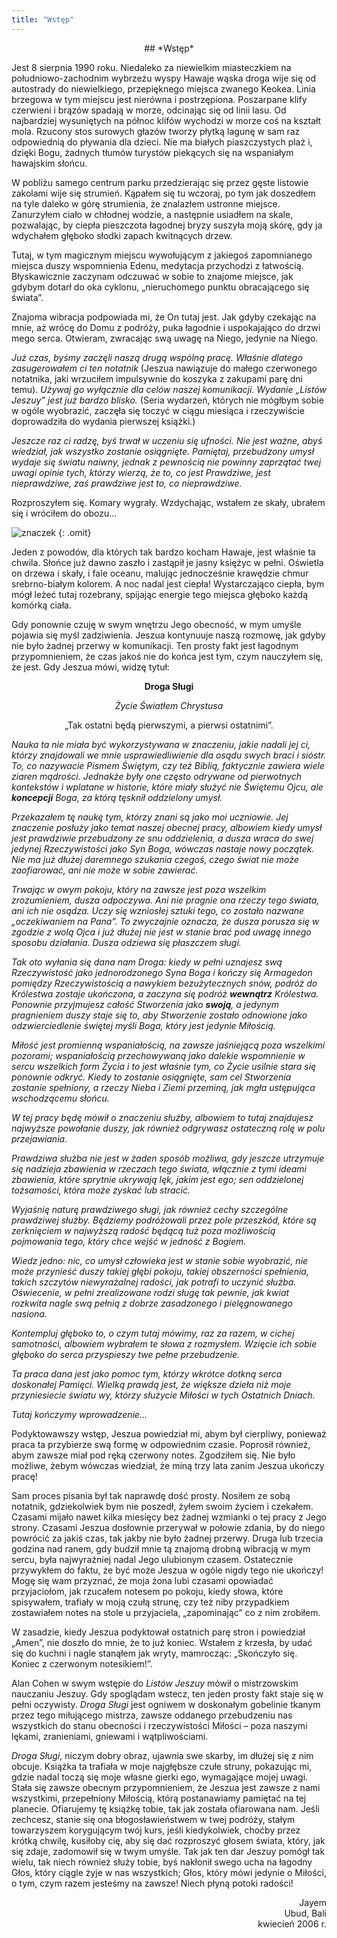 ```yaml
---
title: "Wstęp"
---
```


<div markdown="1" align="center">
## *Wstęp*
</div>

Jest 8 sierpnia 1990 roku. Niedaleko za niewielkim miasteczkiem na południowo-zachodnim 
wybrzeżu wyspy Hawaje wąska droga wije się od autostrady do niewielkiego, przepięknego miejsca zwanego Keokea. Linia brzegowa w tym miejscu jest nierówna i postrzępiona. Poszarpane klify czerwieni i brązów spadają w morze, odcinając się od linii lasu. Od najbardziej wysuniętych na północ klifów wychodzi w morze coś na kształt mola. Rzucony stos surowych głazów tworzy płytką lagunę w sam raz odpowiednią do pływania dla dzieci. Nie ma białych piaszczystych plaż i, dzięki Bogu, żadnych tłumów turystów piekących się na wspaniałym hawajskim słońcu.

W pobliżu samego centrum parku przedzierając się przez gęste listowie zakolami wije się strumień. Kąpałem się tu wczoraj, po tym jak doszedłem na tyle daleko w górę strumienia, że znalazłem ustronne miejsce. Zanurzyłem ciało w chłodnej wodzie, a następnie usiadłem na skale, pozwalając, by ciepła pieszczota łagodnej bryzy suszyła moją skórę, gdy ja wdychałem głęboko słodki zapach kwitnących drzew.

Tutaj, w tym magicznym miejscu wywołującym z jakiegoś zapomnianego miejsca duszy wspomnienia Edenu, medytacja przychodzi z łatwością. Błyskawicznie zaczynam odczuwać w sobie to znajome miejsce, jak gdybym dotarł do oka cyklonu, „nieruchomego punktu obracającego się świata”. 

Znajoma wibracja podpowiada mi, że On tutaj jest. Jak gdyby czekając na mnie, aż wrócę do Domu z podróży, puka łagodnie i uspokajająco do drzwi mego serca. Otwieram, zwracając swą uwagę na Niego, jedynie na Niego. 

*Już czas, byśmy zaczęli naszą drugą wspólną pracę. Właśnie dlatego zasugerowałem ci ten notatnik* (Jeszua nawiązuje do małego czerwonego notatnika, jaki wrzuciłem impulsywnie do koszyka z zakupami parę dni temu). *Używaj go wyłącznie dla celów naszej komunikacji. Wydanie „Listów Jeszuy” jest już bardzo blisko.* (Seria wydarzeń, których nie mógłbym sobie w ogóle wyobrazić, zaczęła się toczyć w ciągu miesiąca i rzeczywiście doprowadziła do wydania pierwszej książki.)

*Jeszcze raz ci radzę, byś trwał w uczeniu się ufności. Nie jest ważne, abyś wiedział, jak wszystko zostanie osiągnięte. Pamiętaj, przebudzony umysł wydaje się światu naiwny, jednak z pewnością nie powinny zaprzątać twej uwagi opinie tych, którzy wierzą, że to, co jest Prawdziwe, jest nieprawdziwe, zaś prawdziwe jest to, co nieprawdziwe.*

Rozproszyłem się. Komary wygrały. Wzdychając, wstałem ze skały, ubrałem się i wróciłem do obozu&hellip;

![znaczek]({{page.little-separator}})
{: .omit}

Jeden z powodów, dla których tak bardzo kocham Hawaje, jest właśnie ta chwila. Słońce już dawno zaszło i zastąpił je jasny księżyc w pełni. Oświetla on drzewa i skały, i fale oceanu, malując jednocześnie krawędzie chmur srebrno-białym kolorem. A noc nadal jest ciepła! Wystarczająco ciepła, bym mógł leżeć tutaj rozebrany, spijając energie tego miejsca głęboko każdą komórką ciała.

Gdy ponownie czuję w swym wnętrzu Jego obecność, w mym umyśle pojawia się myśl zadziwienia. Jeszua kontynuuje naszą rozmowę, jak gdyby nie było żadnej przerwy w komunikacji. Ten prosty fakt jest łagodnym przypomnieniem, że czas jakoś nie do końca jest tym, czym nauczyłem się, że jest. Gdy Jeszua mówi, widzę tytuł:

<div markdown="1" align="center">

**Droga Sługi**

*Życie Światłem Chrystusa*

 „Tak ostatni będą pierwszymi, a pierwsi ostatnimi”.

</div>

*Nauka ta nie miała być wykorzystywana w znaczeniu, jakie nadali jej ci, którzy znajdowali we mnie usprawiedliwienie dla osądu swych braci i sióstr. To, co nazywacie Pismem Świętym, czy też Biblią, faktycznie zawiera wiele ziaren mądrości. Jednakże były one często odrywane od pierwotnych kontekstów i wplatane w historie, które miały służyć nie Świętemu Ojcu, ale **koncepcji** Boga, za którą tęsknił oddzielony umysł.*

*Przekazałem tę naukę tym, którzy znani są jako moi uczniowie. Jej znaczenie posłuży jako temat naszej obecnej pracy, albowiem kiedy umysł jest prawdziwie przebudzony ze snu oddzielenia, a dusza wraca do swej jedynej Rzeczywistości jako Syn Boga, wówczas nastaje nowy początek. Nie ma już dłużej daremnego szukania czegoś, czego świat nie może zaofiarować, ani nie może w sobie zawierać.*

*Trwając w owym pokoju, który na zawsze jest poza wszelkim zrozumieniem, dusza odpoczywa. Ani nie pragnie ona rzeczy tego świata, ani ich nie osądza. Uczy się wzniosłej sztuki tego, co zostało nazwane „oczekiwaniem na Pana”. To zwyczajnie oznacza, że dusza porusza się w zgodzie z wolą Ojca i już dłużej nie jest w stanie brać pod uwagę innego sposobu działania. Dusza odziewa się płaszczem sługi.*

*Tak oto wyłania się dana nam Droga: kiedy w pełni uznajesz swą Rzeczywistość jako jednorodzonego Syna Boga i kończy się Armagedon pomiędzy Rzeczywistością a nawykiem bezużytecznych snów, podróż do Królestwa zostaje ukończona, a zaczyna się podróż **wewnątrz** Królestwa. Ponownie przyjmujesz całość Stworzenia jako **swoją**, a jedynym pragnieniem duszy staje się to, aby Stworzenie zostało odnowione jako odzwierciedlenie świętej myśli Boga, który jest jedynie Miłością.*

*Miłość jest promienną wspaniałością, na zawsze jaśniejącą poza wszelkimi pozorami; wspaniałością przechowywaną jako dalekie wspomnienie w sercu wszelkich form Życia i to jest właśnie tym, co Życie usilnie stara się ponownie odkryć. Kiedy to zostanie osiągnięte, sam cel Stworzenia zostanie spełniony, a rzeczy Nieba i Ziemi przeminą, jak mgła ustępująca wschodzącemu słońcu.*

*W tej pracy będę mówił o znaczeniu służby, albowiem to tutaj znajdujesz najwyższe powołanie duszy, jak również odgrywasz ostateczną rolę w polu przejawiania.*

*Prawdziwa służba nie jest w żaden sposób możliwa, gdy jeszcze utrzymuje się nadzieja zbawienia w rzeczach tego świata, włącznie z tymi ideami zbawienia, które sprytnie ukrywają lęk, jakim jest ego; sen oddzielonej tożsamości, która może zyskać lub stracić.*

*Wyjaśnię naturę prawdziwego sługi, jak również cechy szczególne prawdziwej służby. Będziemy podróżowali przez pole przeszkód, które są zerknięciem w najwyższą radość będącą tuż poza możliwością pojmowania tego, który chce wejść w jedność z Bogiem.*

*Wiedz jedno: nic, co umysł człowieka jest w stanie sobie wyobrazić, nie może przynieść duszy takiej głębi pokoju, takiej obszerności spełnienia, takich szczytów niewyrażalnej radości, jak potrafi to uczynić służba. Oświecenie, w pełni zrealizowane rodzi sługę tak pewnie, jak kwiat rozkwita nagle swą pełnią z dobrze zasadzonego i pielęgnowanego nasiona.*

*Kontempluj głęboko to, o czym tutaj mówimy, raz za razem, w cichej samotności, albowiem wybrałem te słowa z rozmysłem. Wzięcie ich sobie głęboko do serca przyspieszy twe pełne przebudzenie.*

*Ta praca dana jest jako pomoc tym, którzy wkrótce dotkną serca doskonałej Pamięci. Wielką prawdą jest, że większe dzieła niż moje przyniesiecie światu wy, którzy służycie Miłości w tych Ostatnich Dniach.*

*Tutaj kończymy wprowadzenie…*

Podyktowawszy wstęp, Jeszua powiedział mi, abym był cierpliwy, ponieważ praca ta przybierze swą formę w odpowiednim czasie. Poprosił również, abym zawsze miał pod ręką czerwony notes. Zgodziłem się. Nie było możliwe, żebym wówczas wiedział, że miną trzy lata zanim Jeszua ukończy pracę!

Sam proces pisania był tak naprawdę dość prosty. Nosiłem ze sobą notatnik, gdziekolwiek bym nie poszedł, żyłem swoim życiem i czekałem. Czasami mijało nawet kilka miesięcy bez żadnej  wzmianki o tej pracy z Jego strony. Czasami Jeszua dosłownie przerywał w połowie zdania, by do niego powrócić za jakiś czas, tak jakby nie było żadnej przerwy. Druga lub trzecia godzina nad ranem, gdy budził mnie tą znajomą drobną wibracją w mym sercu, była najwyraźniej nadal Jego ulubionym czasem. Ostatecznie przywykłem do faktu, że być może Jeszua w ogóle nigdy tego nie ukończy! Mogę się wam przyznać, że moja żona lubi czasami opowiadać przyjaciołom, jak rzucałem notesem po pokoju, kiedy słowa, które spisywałem, trafiały w moją czułą strunę, czy też niby przypadkiem zostawiałem notes na stole u przyjaciela, „zapominając” co z nim zrobiłem.

W zasadzie, kiedy Jeszua podyktował ostatnich parę stron i powiedział „Amen”, nie doszło do mnie, że to już koniec. Wstałem z krzesła, by udać się do kuchni i nagle stanąłem jak wryty, mamrocząc: „Skończyło się. Koniec z czerwonym notesikiem!”. 

Alan Cohen w swym wstępie do *Listów Jeszuy* mówił o mistrzowskim nauczaniu Jeszuy. Gdy spoglądam wstecz, ten jeden prosty fakt staje się w pełni oczywisty. *Droga Sługi* jest ogniwem w doskonałym gobelinie tkanym przez tego miłującego mistrza, zawsze oddanego przebudzeniu nas wszystkich do stanu obecności i rzeczywistości Miłości – poza naszymi lękami, zranieniami, gniewami i wątpliwościami.

*Droga Sługi*, niczym dobry obraz, ujawnia swe skarby, im dłużej się z nim obcuje. Książka ta trafiała w moje najgłębsze czułe struny, pokazując mi, gdzie nadal toczą się moje własne gierki ego, wymagające mojej uwagi. Stała się zawsze obecnym przypomnieniem, że Jeszua jest zawsze z nami wszystkimi, przepełniony Miłością, którą postanawiamy pamiętać na tej planecie. Ofiarujemy tę książkę tobie, tak jak została ofiarowana nam. Jeśli zechcesz, stanie się ona błogosławieństwem w twej podróży, stałym towarzyszem korygującym twój kurs, jeśli kiedykolwiek, choćby przez krótką chwilę, kusiłoby cię, aby się dać rozproszyć głosem świata, który, jak się zdaje, zadomowił się w twym umyśle. Tak jak ten dar Jeszuy pomógł tak wielu, tak niech również  służy tobie, byś nakłonił swego ucha na łagodny Głos, który ciągle żyje w nas wszystkich; Głos, który mówi jedynie o Miłości, o tym, czym razem jesteśmy na zawsze! Niech płyną potoki radości!

<div mardown="1" align="right">
Jayem<br>
Ubud, Bali<br>
kwiecień 2006 r.
</div>
